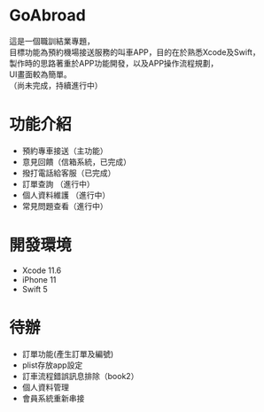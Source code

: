 # GoAbroad
這是一個職訓結業專題，  
目標功能為預約機場接送服務的叫車APP，目的在於熟悉Xcode及Swift，  
製作時的思路著重於APP功能開發，以及APP操作流程規劃，  
UI畫面較為簡單。  
（尚未完成，持續進行中）

# 功能介紹
* 預約專車接送（主功能）
* 意見回饋（信箱系統，已完成） 
* 撥打電話給客服（已完成）
* 訂單查詢 （進行中）
* 個人資料維護 （進行中）
* 常見問題查看（進行中）

# 開發環境
* Xcode 11.6
* iPhone 11
* Swift 5

# 待辦
* 訂單功能(產生訂單及編號)
* plist存放app設定
* 訂車流程錯誤訊息排除（book2）
* 個人資料管理
* 會員系統重新串接 
